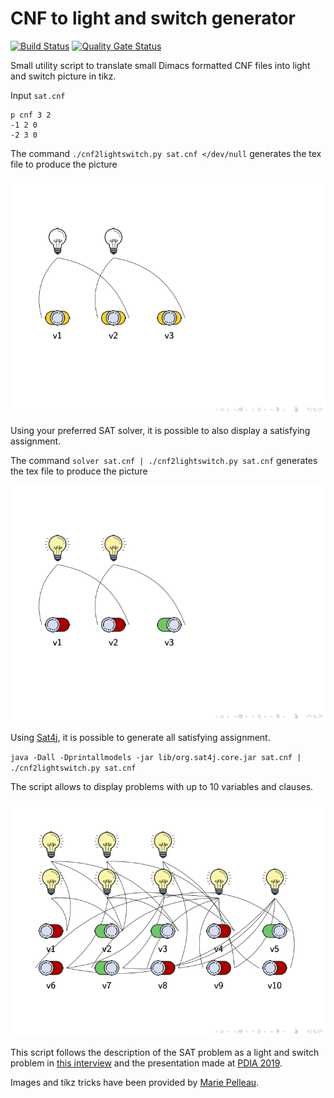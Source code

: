 # CNF to light and switch generator

[![Build Status](https://travis-ci.org/danielleberre/cnf2lightswitch.svg?branch=master)](https://travis-ci.org/danielleberre/cnf2lightswitch)
[![Quality Gate Status](https://sonarcloud.io/api/project_badges/measure?project=dlb%3Acnf2lightandswitch&metric=alert_status)](https://sonarcloud.io/dashboard?id=dlb%3Acnf2lightandswitch)

Small utility script to translate small Dimacs formatted CNF files into
light and switch picture in tikz.

Input `sat.cnf`

```
p cnf 3 2
-1 2 0
-2 3 0
```

The command `./cnf2lightswitch.py sat.cnf </dev/null` generates the tex file to produce the picture

![](sat-1.png)

Using your preferred SAT solver, it is possible to also display a satisfying assignment.

The command `solver sat.cnf | ./cnf2lightswitch.py sat.cnf` generates the tex file to produce the picture

![](sat-2.png)

Using [Sat4j](www.sat4j.org), it is possible to generate all satisfying assignment.

`java -Dall -Dprintallmodels -jar lib/org.sat4j.core.jar sat.cnf | ./cnf2lightswitch.py sat.cnf`

The script allows to display problems with up to 10 variables and clauses.

![](test.png)

This script follows the description of the SAT problem as a light and switch problem
in [this interview](https://www.lemonde.fr/blog/binaire/2019/10/04/ils-ne-savaient-pas-que-cetait-insoluble-alors-ils-lont-resolu/) and the presentation
made at [PDIA 2019](https://afia.asso.fr/pdia-2019/).

Images and tikz tricks have been provided by [Marie Pelleau](https://github.com/mpelleau/).

